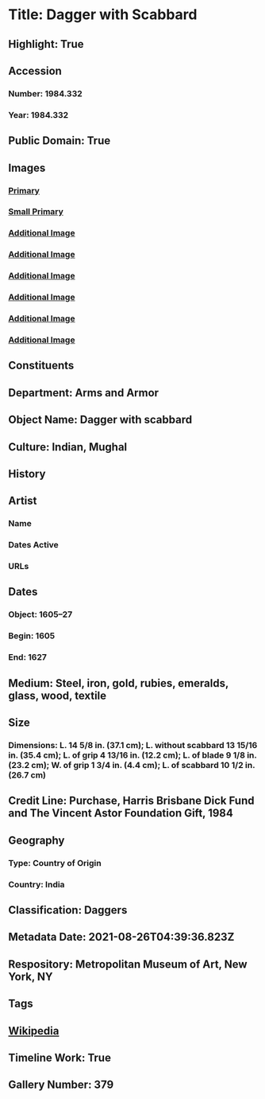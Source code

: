 # Title: Dagger with Scabbard
## Highlight: True
## Accession
### Number: 1984.332
### Year: 1984.332
## Public Domain: True
## Images
### [Primary](https://images.metmuseum.org/CRDImages/aa/original/DP157706.jpg)
### [Small Primary](https://images.metmuseum.org/CRDImages/aa/web-large/DP157706.jpg)
### [Additional Image](https://images.metmuseum.org/CRDImages/aa/original/DP163757.jpg)
### [Additional Image](https://images.metmuseum.org/CRDImages/aa/original/DT7837.jpg)
### [Additional Image](https://images.metmuseum.org/CRDImages/aa/original/DT776.jpg)
### [Additional Image](https://images.metmuseum.org/CRDImages/aa/original/DP157703.jpg)
### [Additional Image](https://images.metmuseum.org/CRDImages/aa/original/DP157704.jpg)
### [Additional Image](https://images.metmuseum.org/CRDImages/aa/original/DP157705.jpg)
## Constituents
## Department: Arms and Armor
## Object Name: Dagger with scabbard
## Culture: Indian, Mughal
## History
## Artist
### Name
### Dates Active
### URLs
## Dates
### Object: 1605–27
### Begin: 1605
### End: 1627
## Medium: Steel, iron, gold, rubies, emeralds, glass, wood, textile
## Size
### Dimensions: L. 14 5/8 in. (37.1 cm); L. without scabbard 13 15/16 in. (35.4 cm); L. of grip 4 13/16 in. (12.2 cm); L. of blade 9 1/8 in. (23.2 cm); W. of grip 1 3/4 in. (4.4 cm); L. of scabbard 10 1/2 in. (26.7 cm)
## Credit Line: Purchase, Harris Brisbane Dick Fund and The Vincent Astor Foundation Gift, 1984
## Geography
### Type: Country of Origin
### Country: India
## Classification: Daggers
## Metadata Date: 2021-08-26T04:39:36.823Z
## Respository: Metropolitan Museum of Art, New York, NY
## Tags
## [Wikipedia](https://www.wikidata.org/wiki/Q29383182)
## Timeline Work: True
## Gallery Number: 379